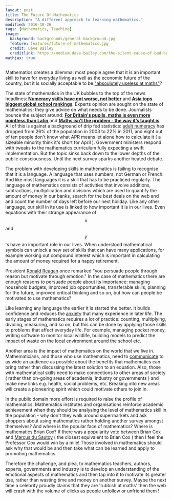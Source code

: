 ```yaml
---
layout: post
title: The Future Of Mathematics
description: "A different approach to learning mathematics."
modified: 2016-10-26
tags: [Mathematics, Teaching]
image:
  background: backgrounds/general-background.jpg
  feature: features/future-of-mathematics.jpg
  credit: Dave Bailey
  creditlink: https://medium.dave-bailey.com/the-silent-cause-of-bad-business-decisions-b95d977b5ca7
mathjax: true  
---
```


Mathematics creates a dilemma: most people agree that it is an important skill to have for everyday living as well as the economic future of the country, but it is socially acceptable to be ["absoulutely useless at maths"](https://www.huffingtonpost.co.uk/steve-mckevitt/maths-uk-education_b_3856365.html)?  

The state of mathematics in the UK bubbles to the top of the news headlines:
<b>[Numeracy skills have got worse, not better](https://www.nationalnumeracy.org.uk/what-issue)</b> and
<b>[Asia tops biggest global school rankings](https://www.bbc.co.uk/news/business-32608772)</b>.
Experts opinion are sought on the state of mathematics; they give advice on what needs to be done. Journalists bounce the subject around:
<b>[For Britain's pupils, maths is even more pointless than Latin](https://www.theguardian.com/commentisfree/2014/feb/18/maths-more-pointless-than-latin-british-pupils-china)</b>,and <b>[Maths isn’t the problem - the way it’s taught is](https://www.theguardian.com/commentisfree/2016/mar/11/maths-isnt-problem-curriculum-lacking-imagination)</b>. All of this is against a background of drip fed statistics: [adult numeracy](https://www.nationalnumeracy.org.uk/what-issue) has dropped from 26% of the population in 2003 to 22% in 2011, and eight out of ten people don't know what APR means let alone how to calculate it ( a sizeable minority think it's short for April ). Government ministers respond with tweaks to the mathematics curriculum fully expecting a swift implementation. But the topic sinks back down to the lower depths of the public consciousness. Until the next survey sparks another heated debate.

The problem with developing skills in mathematics is failing to recognise that it is a
language.  A language that uses numbers, not German or French. And like most languages it is a skill that has to be practiced regularly. The language of mathematics consists of activities that involve additions, subtractions, multiplication and divisions which are used to quantify the amount of money in our banks, search for the best deals on the web and and count the number of days left before our next holiday. Like any other language, our skill in its use is linked to how important it is in our lives. Even equations with their strange appearance of $$x$$ and $$y$$'s have an important role in our lives. When understood mathematical symbols can unlock a new set of skills that can have many applications, for example working out compound interest which is important in calculating the amount of money required for a happy retirement.

 President [Ronald Reagan](https://www.talkativeman.com/make-connections-with-people-like-reagan/) once remarked "you persuade people through reason but motivate through emotion." In the case of mathematics there are enough reasons to persuade people about its importance: managing household budgets, improved job opportunities, transferable skills, planning for the future, improved critical thinking and so on, but how can people be motivated to use mathematics?

Like learning any language the earlier it is started the better. It builds confidence and reduces the [anxiety](https://www.theguardian.com/education/2012/apr/30/maths-anxiety-school-support) that many experience in later life. The early stages of mathematics requires a lot of practice: counting, multiplying, dividing, measuring, and so on, but this can be done by applying those skills to problems that affect everyday life. For example, managing pocket money, writing software to monitor local wildlife, building models to predict the impact of waste on the local environment around the school etc.  

Another area is the impact of mathematics on the world that we live in. Mathematicians, and those who use mathematics, need to [communicate](https://ima.org.uk/8175/cultural-challenges-facing-mathematical-sciences-5/) to as wide an audience as possible about the benefits that mathematics can bring rather than discussing the latest solution to an equation. Also, those with mathematical skills need to make connections to other areas of society ( rather than on-going areas of academia, industry or governments ) and make new links e.g. health, social problems, etc. Breaking into new areas will create a pioneering spirit which could motivate others to join in.

In the public domain more effort is required to raise the profile of mathematics. Mathematics institutes and organisations reinforce academic achievement when they should be analysing the level of mathematics skill in the population - why don't they walk around supermarkets and ask shoppers about using mathematics rather holding another survey amongst themselves? And where is the popular face of mathematics? Where is mathematics Brian Cox? If there was a popularity vote between Brian Cox and [Marcus du Sautoy](https://en.wikipedia.org/wiki/Marcus_du_Sautoy) ( the closest equivalent to Brian Cox ) then I feel the Professor Cox would win by a mile! Those involved in mathematics should ask why that would be and then take what can be learned and apply to promoting mathematics.

Therefore the challenge, and plea, to mathematics teachers, authors, experts,
governments and industry is to develop an understanding of the emotional aspects of mathematics and then tap into it to motivate its greater use, rather than wasting time and money on another survey.  Maybe the next time a celebrity proudly claims that they are 'rubbish at maths' then the web will crash with the volume of clicks as people unfollow or unfriend them !
